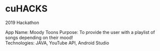 # cuHACKS
2019 Hackathon

App Name:  Moody Toons
Purpose: To provide the user with a playlist of songs depending on their mood!           
Technologies: JAVA, YouTube API, Android Studio
